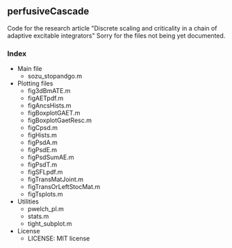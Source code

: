 ## perfusiveCascade
Code for the research article "Discrete scaling and criticality in a chain of adaptive excitable integrators"
Sorry for the files not being yet documented.

### Index
- Main file
  * sozu_stopandgo.m  
- Plotting files
  * fig3dBmATE.m                                                                            
  * figAETpdf.m                                                                             
  * figAncsHists.m                                                                          
  * figBoxplotGAET.m
  * figBoxplotGaetResc.m
  * figCpsd.m
  * figHists.m
  * figPsdA.m
  * figPsdE.m
  * figPsdSumAE.m
  * figPsdT.m
  * figSFLpdf.m
  * figTransMatJoint.m
  * figTransOrLeftStocMat.m
  * figTsplots.m        
- Utilities
  * pwelch_pl.m 
  * stats.m
  * tight_subplot.m
- License
  * LICENSE: MIT license

